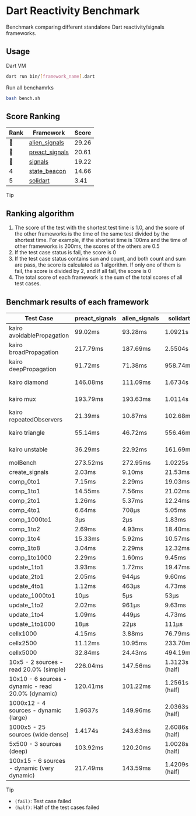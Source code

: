 # Dart Reactivity Benchmark

Benchmark comparing different standalone Dart reactivity/signals frameworks.

## Usage

Dart VM
```bash
dart run bin/[framework_name].dart
```

Run all benchamrks
```bash
bash bench.sh
```

## Score Ranking

<!-- Rank Table -->
| Rank | Framework | Score |
|---|---|---|
| 🥇 | [alien_signals](https://pub.dev/packages/alien_signals) | 29.26 |
| 🥈 | [preact_signals](https://pub.dev/packages/preact_signals) | 20.61 |
| 🥉 | [signals](https://pub.dev/packages/signals) | 19.22 |
| 4 | [state_beacon](https://pub.dev/packages/state_beacon) | 14.66 |
| 5 | [solidart](https://pub.dev/packages/solidart) | 3.41 |
<!-- Rank Table End -->

> [!TIP]
> ## Ranking algorithm
>
> 1. The score of the test with the shortest test time is 1.0, and the score of the other frameworks is the time of the same test divided by the shortest time. For example, if the shortest time is 100ms and the time of other frameworks is 200ms, the scores of the others are 0.5
> 2. If the test case status is fail, the score is 0
> 3. If the test case status contains sun and count, and both count and sum are pass, the score is calculated as 1 algorithm. If only one of them is fail, the score is divided by 2, and if all fail, the score is 0
> 4. The total score of each framework is the sum of the total scores of all test cases.

## Benchmark results of each framework

<!-- Benchmark Table -->
| Test Case | preact_signals | alien_signals | solidart | signals | state_beacon |
|---|---|---|---|---|---|
| kairo avoidablePropagation | 99.02ms | 93.28ms | 1.0921s | 93.19ms | 93.24ms (fail) |
| kairo broadPropagation | 217.79ms | 187.69ms | 2.5504s | 206.29ms | 3.04ms (fail) |
| kairo deepPropagation | 91.72ms | 71.38ms | 958.74ms | 93.23ms | 90.81ms (fail) |
| kairo diamond | 146.08ms | 111.09ms | 1.6734s | 145.43ms | 96.56ms (fail) |
| kairo mux | 193.79ms | 193.63ms | 1.0114s | 197.47ms | 97.79ms (fail) |
| kairo repeatedObservers | 21.39ms | 10.87ms | 102.68ms | 24.13ms | 25.45ms (fail) |
| kairo triangle | 55.14ms | 46.72ms | 556.46ms | 54.17ms | 43.21ms (fail) |
| kairo unstable | 36.29ms | 22.92ms | 161.69ms | 41.05ms | 191.67ms (fail) |
| molBench | 273.52ms | 272.95ms | 1.0225s | 276.99ms | 399μs |
| create_signals | 2.03ms | 9.10ms | 21.53ms | 17.54ms | 28.57ms |
| comp_0to1 | 7.15ms | 2.29ms | 19.03ms | 6.91ms | 24.49ms |
| comp_1to1 | 14.55ms | 7.56ms | 21.02ms | 7.22ms | 24.45ms |
| comp_2to1 | 1.26ms | 5.37ms | 12.24ms | 4.73ms | 15.40ms |
| comp_4to1 | 6.64ms | 708μs | 5.05ms | 3.67ms | 8.50ms |
| comp_1000to1 | 3μs | 2μs | 1.83ms | 2μs | 20μs |
| comp_1to2 | 2.69ms | 4.93ms | 18.40ms | 8.91ms | 22.75ms |
| comp_1to4 | 15.33ms | 5.92ms | 10.57ms | 3.29ms | 21.28ms |
| comp_1to8 | 3.04ms | 2.29ms | 12.32ms | 3.63ms | 21.53ms |
| comp_1to1000 | 2.29ms | 1.60ms | 9.45ms | 2.00ms | 20.00ms |
| update_1to1 | 3.93ms | 1.72ms | 19.47ms | 4.44ms | 2.76ms |
| update_2to1 | 2.05ms | 944μs | 9.60ms | 2.09ms | 1.38ms |
| update_4to1 | 1.12ms | 463μs | 4.73ms | 1.02ms | 688μs |
| update_1000to1 | 10μs | 5μs | 53μs | 10μs | 7μs |
| update_1to2 | 2.02ms | 961μs | 9.63ms | 2.18ms | 1.38ms |
| update_1to4 | 1.09ms | 449μs | 4.73ms | 1.10ms | 706μs |
| update_1to1000 | 18μs | 22μs | 111μs | 20μs | 199μs |
| cellx1000 | 4.15ms | 3.88ms | 76.79ms | 4.17ms | 3.10ms |
| cellx2500 | 11.12ms | 10.95ms | 233.70ms | 14.08ms | 10.40ms |
| cellx5000 | 32.84ms | 24.43ms | 494.19ms | 34.21ms | 28.76ms |
| 10x5 - 2 sources - read 20.0% (simple) | 226.04ms | 147.56ms | 1.3123s (half) | 248.19ms | 150.16ms |
| 10x10 - 6 sources - dynamic - read 20.0% (dynamic) | 120.41ms | 101.22ms | 1.2561s (half) | 125.76ms | 106.03ms |
| 1000x12 - 4 sources - dynamic (large) | 1.9637s | 149.96ms | 2.0363s (half) | 2.5521s | 189.29ms |
| 1000x5 - 25 sources (wide dense) | 1.4174s | 243.63ms | 2.6086s (half) | 2.2777s | 260.22ms |
| 5x500 - 3 sources (deep) | 103.92ms | 120.20ms | 1.0028s (half) | 108.09ms | 123.78ms |
| 100x15 - 6 sources - dynamic (very dynamic) | 217.49ms | 143.59ms | 1.4209s (half) | 251.07ms | 143.71ms |
<!-- Benchmark Table End -->

> [!TIP]
> - `(fail)`: Test case failed
> - `(half)`: Half of the test cases failed
